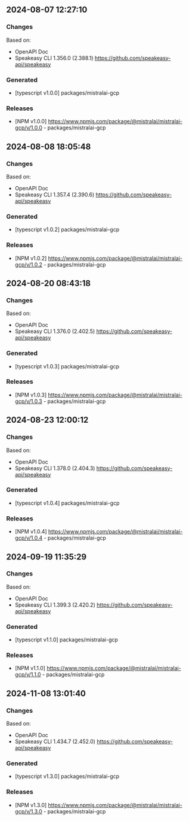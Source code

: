 

## 2024-08-07 12:27:10
### Changes
Based on:
- OpenAPI Doc  
- Speakeasy CLI 1.356.0 (2.388.1) https://github.com/speakeasy-api/speakeasy
### Generated
- [typescript v1.0.0] packages/mistralai-gcp
### Releases
- [NPM v1.0.0] https://www.npmjs.com/package/@mistralai/mistralai-gcp/v/1.0.0 - packages/mistralai-gcp

## 2024-08-08 18:05:48
### Changes
Based on:
- OpenAPI Doc  
- Speakeasy CLI 1.357.4 (2.390.6) https://github.com/speakeasy-api/speakeasy
### Generated
- [typescript v1.0.2] packages/mistralai-gcp
### Releases
- [NPM v1.0.2] https://www.npmjs.com/package/@mistralai/mistralai-gcp/v/1.0.2 - packages/mistralai-gcp

## 2024-08-20 08:43:18
### Changes
Based on:
- OpenAPI Doc  
- Speakeasy CLI 1.376.0 (2.402.5) https://github.com/speakeasy-api/speakeasy
### Generated
- [typescript v1.0.3] packages/mistralai-gcp
### Releases
- [NPM v1.0.3] https://www.npmjs.com/package/@mistralai/mistralai-gcp/v/1.0.3 - packages/mistralai-gcp

## 2024-08-23 12:00:12
### Changes
Based on:
- OpenAPI Doc  
- Speakeasy CLI 1.378.0 (2.404.3) https://github.com/speakeasy-api/speakeasy
### Generated
- [typescript v1.0.4] packages/mistralai-gcp
### Releases
- [NPM v1.0.4] https://www.npmjs.com/package/@mistralai/mistralai-gcp/v/1.0.4 - packages/mistralai-gcp

## 2024-09-19 11:35:29
### Changes
Based on:
- OpenAPI Doc  
- Speakeasy CLI 1.399.3 (2.420.2) https://github.com/speakeasy-api/speakeasy
### Generated
- [typescript v1.1.0] packages/mistralai-gcp
### Releases
- [NPM v1.1.0] https://www.npmjs.com/package/@mistralai/mistralai-gcp/v/1.1.0 - packages/mistralai-gcp

## 2024-11-08 13:01:40
### Changes
Based on:
- OpenAPI Doc  
- Speakeasy CLI 1.434.7 (2.452.0) https://github.com/speakeasy-api/speakeasy
### Generated
- [typescript v1.3.0] packages/mistralai-gcp
### Releases
- [NPM v1.3.0] https://www.npmjs.com/package/@mistralai/mistralai-gcp/v/1.3.0 - packages/mistralai-gcp